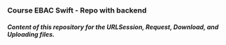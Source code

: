 ### Course EBAC Swift - Repo with backend

##### Content of this repository for the URLSession, Request, Download, and Uploading files.